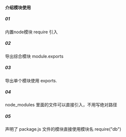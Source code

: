 #### 介绍模块使用


##### 01 
内置node模块      require 引入

##### 02
导出综合模块
module.exports

##### 03 
导出单个模块使用    exports. 

##### 04 
node_modules 里面的文件可以直接引入，不用写绝对路径

##### 05
声明了 package.js 文件的模块直接使用模块名 require("db")